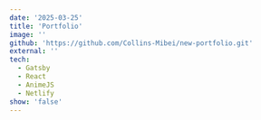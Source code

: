 ```yaml
---
date: '2025-03-25'
title: 'Portfolio'
image: ''
github: 'https://github.com/Collins-Mibei/new-portfolio.git'
external: ''
tech:
  - Gatsby
  - React
  - AnimeJS
  - Netlify
show: 'false'
---
```

